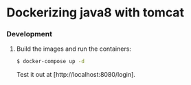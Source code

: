 # Dockerizing java8 with tomcat

### Development

1. Build the images and run the containers:

    ```sh
    $ docker-compose up -d
    ```

    Test it out at [http://localhost:8080/login].